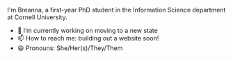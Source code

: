 I'm Breanna, a first-year PhD student in the Information Science department at Cornell University. 
- 🔭 I’m currently working on moving to a new state
- 📫 How to reach me: building out a website soon! 
- 😄 Pronouns: She/Her(s)/They/Them


